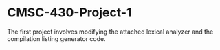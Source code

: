 # CMSC-430-Project-1
The first project involves modifying the attached lexical analyzer and the compilation listing generator code.
